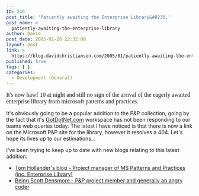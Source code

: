 ```yaml
---
ID: 246
post_title: 'Patiently awaiting the Enterprise Library&#8230;'
post_name: >
  patiently-awaiting-the-enterprise-library
author: David
post_date: 2005-01-28 22:32:00
layout: post
link: >
  https://blog.davidchristiansen.com/2005/01/patiently-awaiting-the-enterprise-library/
published: true
tags: [ ]
categories:
  - Development (General)
---
```

<p><font face="georgia" size="3">It's now hawf 10 at night and still no sign of the arrival of the eagerly awaited enterprise library from microsoft patterns and practices.</font></p>
<p>It's obviously going to be a popular addition to the P&amp;P collection, going by the fact that it's <a href="http://geekswithblogs.net/dchristiansen/admin/www.gotdotnet.com">GotDotNet.com</a> workspace has not been responding to our teams web queries today. The latest I have noticed is that there is now a link on the Microsoft P&amp;P site for the library, however it resolves a 404. Let's hope its lives up to our estimations...</p>
<p>I've been trying to keep up to date with new blogs relating to this latest addition:</p>
<ul>
<li><a href="http://weblogs.asp.net/tomholl">Tom Hollander's blog - Project manager of MS Patterns and Practices (inc. Enterprise Library)</a></li>
<li><a href="http://weblogs.asp.net/scottdensmore">Being Scott Densmore&nbsp;- P&amp;P project member and generally an angry coder</a></li></ul>